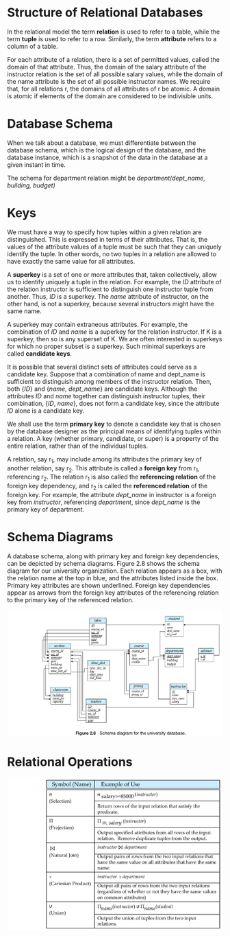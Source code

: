 # Structure of Relational Databases

In the relational model the term __relation__ is used to refer to a table, while the term __tuple__ is used to refer to a row. Similarly, the term __attribute__ refers to a column of a table.  

For each attribute of a relation, there is a set of permitted values, called the domain of that attribute. Thus, the domain of the salary attribute of the instructor relation is the set of all possible salary values, while the domain of the name attribute is the set of all possible instructor names. We require that, for all relations r, the domains of all attributes of r be atomic. A domain is atomic if elements of the domain are considered to be indivisible units.

# Database Schema
When we talk about a database, we must differentiate between the database schema, which is the logical design of the database, and the database instance, which is a snapshot of the data in the database at a given instant in time.

The schema for department relation might be _department(dept_name,_ _building,_ _budget)_

# Keys
We must have a way to specify how tuples within a given relation are distinguished. This is expressed in terms of their attributes. That is, the values of the attribute values of a tuple must be such that they can uniquely identify the tuple. In other words, no two tuples in a relation are allowed to have exactly the same value for all attributes.

A __superkey__ is a set of one or more attributes that, taken collectively, allow us to identify uniquely a tuple in the relation. For example, the _ID_ attribute of the relation instructor is sufficient to distinguish one instructor tuple from another. Thus, _ID_ is a superkey. The _name_ attribute of instructor, on the other hand, is not a superkey, because several instructors might have the same name.  

A superkey may contain extraneous attributes. For example, the combination of _ID_ and _name_ is a superkey for the relation instructor. If K is a superkey, then so is any superset of K. We are often interested in superkeys for which no proper subset is a superkey. Such minimal superkeys are called __candidate keys__.  

It is possible that several distinct sets of attributes could serve as a candidate key. Suppose that a combination of name and dept_name is sufficient to distinguish among members of the instructor relation. Then, both {_ID_} and {_name_, _dept_name_} are candidate keys. Although the attributes _ID_ and _name_ together can distinguish instructor tuples, their combination, {_ID_, _name_}, does not form a candidate key, since the attribute _ID_ alone is a candidate key.  

We shall use the term __primary key__ to denote a candidate key that is chosen by the database designer as the principal means of identifying tuples within a relation. A key (whether primary, candidate, or super) is a property of the entire relation, rather than of the individual tuples.  

A relation, say r<sub>1</sub>, may include among its attributes the primary key of another relation, say r<sub>2</sub>. This attribute is called a __foreign key__ from r<sub>1</sub>, referencing r<sub>2</sub>. The relation r<sub>1</sub> is also called the __referencing relation__ of the foreign key dependency, and r<sub>2</sub> is called the __referenced relation__ of the foreign key. For example, the attribute _dept_name_ in instructor is a foreign key from _instructor_, referencing _department_, since _dept_name_ is the primary key of department.

# Schema Diagrams
A database schema, along with primary key and foreign key dependencies, can be depicted by schema diagrams. Figure 2.8 shows the schema diagram for our university organization. Each relation appears as a box, with the relation name at the top in blue, and the attributes listed inside the box. Primary key attributes are shown underlined. Foreign key dependencies appear as arrows from the foreign key attributes of the referencing relation to the primary key of the referenced relation.  

![Figure 2.8](https://github.com/opwid/Library/blob/master/Database%20System%20Concepts/Images/Figure%202.8.png)

# Relational Operations  

![Relational Operations](https://github.com/opwid/Library/blob/master/Database%20System%20Concepts/Images/Relational%20Operations.png)

